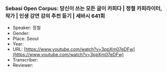 ### Sebasi Open Corpus: 당신이 쓰는 모든 글이 카피다 | 정철 카피라이터, 작가 | 인생 강연 강의 추천 듣기 | 세바시 641회

- Speaker: 정철 
- Gender: 
- Place: Seoul
- Year: 
- URL: [https://www.youtube.com/watch?v=3ppXm07eDFw](https://www.youtube.com/watch?v=3ppXm07eDFw)
- Transcriber: 
- Reviewer: 


